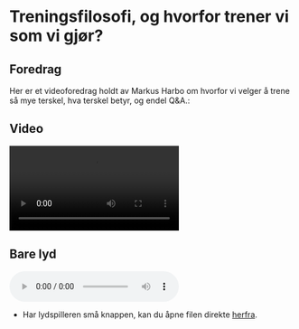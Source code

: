 # Treningsfilosofi, og hvorfor trener vi som vi gjør?


## Foredrag

Her er et videoforedrag holdt av Markus Harbo om hvorfor vi velger å trene så mye terskel, hva terskel betyr, og endel Q&A.:

## Video

<video controls>
  <source src="/public/ressurser/hvorfor-trener-vi-som-vi-gjor.mp4" type="video/webm">
  Nettleseren din støtter ikke video.
</video>

## Bare lyd
<audio controls>
  <source src="/public/ressurser/hvorfor-trener-vi-som-vi-gjor.mp3" type="audio/mp3">
  Nettleseren din støtter ikke video.
</audio>

* Har lydspilleren små knappen, kan du åpne filen direkte [herfra](https://info.skvidar.run/ressurser/hvorfor-trener-vi-som-vi-gjor.mp3).